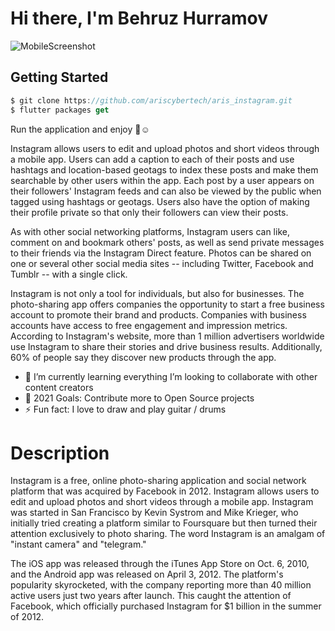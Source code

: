 # Hi there, I'm Behruz Hurramov
![MobileScreenshot](screenshots/screenrecord.gif)

## Getting Started

```dart
$ git clone https://github.com/ariscybertech/aris_instagram.git
$ flutter packages get
```
Run the application and enjoy :tada::relaxed:

Instagram allows users to edit and upload photos and short videos through a mobile app. Users can add a caption to each of their posts and use hashtags and location-based geotags to index these posts and make them searchable by other users within the app. Each post by a user appears on their followers' Instagram feeds and can also be viewed by the public when tagged using hashtags or geotags. Users also have the option of making their profile private so that only their followers can view their posts.

As with other social networking platforms, Instagram users can like, comment on and bookmark others' posts, as well as send private messages to their friends via the Instagram Direct feature. Photos can be shared on one or several other social media sites -- including Twitter, Facebook and Tumblr -- with a single click.

Instagram is not only a tool for individuals, but also for businesses. The photo-sharing app offers companies the opportunity to start a free business account to promote their brand and products. Companies with business accounts have access to free engagement and impression metrics. According to Instagram's website, more than 1 million advertisers worldwide use Instagram to share their stories and drive business results. Additionally, 60% of people say they discover new products through the app.

- 🌱 I’m currently learning everything
     I’m looking to collaborate with other content creators
- 🥅 2021 Goals: Contribute more to Open Source projects
- ⚡ Fun fact: I love to draw and play guitar / drums

# Description

Instagram is a free, online photo-sharing application and social network platform that was acquired by Facebook in 2012. Instagram allows users to edit and upload photos and short videos through a mobile app.
Instagram was started in San Francisco by Kevin Systrom and Mike Krieger, who initially tried creating a platform similar to Foursquare but then turned their attention exclusively to photo sharing. The word Instagram is an amalgam of "instant camera" and "telegram."

The iOS app was released through the iTunes App Store on Oct. 6, 2010, and the Android app was released on April 3, 2012. The platform's popularity skyrocketed, with the company reporting more than 40 million active users just two years after launch. This caught the attention of Facebook, which officially purchased Instagram for $1 billion in the summer of 2012.